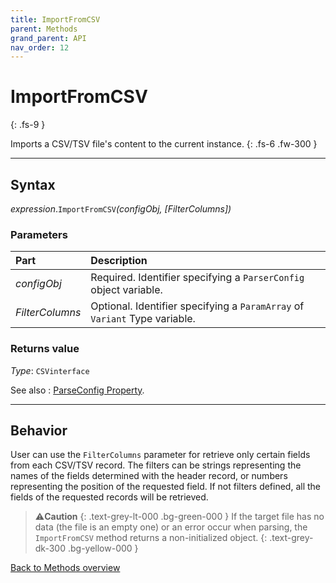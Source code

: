 ```yaml
---
title: ImportFromCSV
parent: Methods
grand_parent: API
nav_order: 12
---
```


# ImportFromCSV
{: .fs-9 }

Imports a CSV/TSV file's content to the current instance.
{: .fs-6 .fw-300 }

---

## Syntax

*expression*.`ImportFromCSV`*(configObj, \[FilterColumns\])*

### Parameters

<table>
<thead>
<tr>
<th style="text-align: left;">Part</th>
<th style="text-align: left;">Description</th>
</tr>
</thead>
<tbody>
<tr>
<td style="text-align: left;"><em>configObj</em></td>
<td style="text-align: left;">Required. Identifier specifying a <code>ParserConfig</code> object variable.</td>
</tr>
<tr>
<td style="text-align: left;"><em>FilterColumns</em></td>
<td style="text-align: left;">Optional. Identifier specifying a <code>ParamArray</code> of <code>Variant</code> Type variable.</td>
</tr>
</tbody>
</table>

### Returns value

*Type*: `CSVinterface`

See also
: [ParseConfig Property](https://ws-garcia.github.io/VBA-CSV-interface/api/properties/parseconf.html).

---

## Behavior

User can use the `FilterColumns` parameter for retrieve only certain fields from each CSV/TSV record. The filters can be strings representing the names of the fields determined with the header record, or numbers representing the position of the requested field. If not filters defined, all the fields of the requested records will be retrieved.

>⚠️**Caution**
>{: .text-grey-lt-000 .bg-green-000 }
>If the target file has no data (the file is an empty one) or an error occur when parsing, the `ImportFromCSV` method returns a non-initialized object.
{: .text-grey-dk-300 .bg-yellow-000 }

[Back to Methods overview](https://ws-garcia.github.io/VBA-CSV-interface/api/methods/)